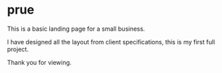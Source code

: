 # prue
This is a basic landing page for a small business.

I have designed all the layout from client specifications, this is my first full project.

Thank you for viewing.
